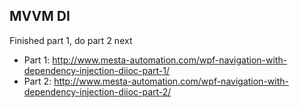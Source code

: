 ﻿## MVVM DI
Finished part 1, do part 2 next
* Part 1: http://www.mesta-automation.com/wpf-navigation-with-dependency-injection-diioc-part-1/
* Part 2: http://www.mesta-automation.com/wpf-navigation-with-dependency-injection-diioc-part-2/